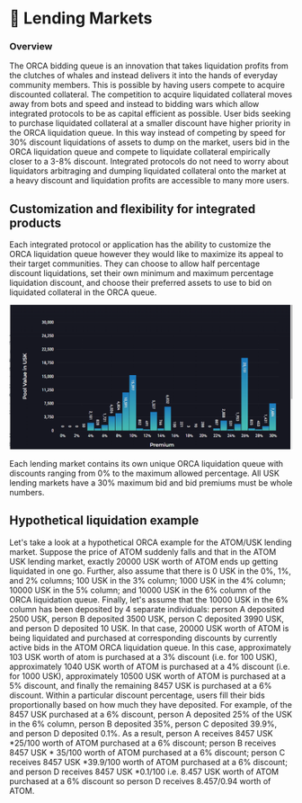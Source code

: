 # 🚛 Lending Markets

### Overview

The ORCA bidding queue is an innovation that takes liquidation profits from the clutches of whales and instead delivers it into the hands of everyday community members. This is possible by having users compete to acquire discounted collateral. The competition to acquire liquidated collateral moves away from bots and speed and instead to bidding wars which allow integrated protocols to be as capital efficient as possible. User bids seeking to purchase liquidated collateral at a smaller discount have higher priority in the ORCA liquidation queue. In this way instead of competing by speed for 30% discount liquidations of assets to dump on the market, users bid in the ORCA liquidation queue and compete to liquidate collateral empirically closer to a 3-8% discount. Integrated protocols do not need to worry about liquidators arbitraging and dumping liquidated collateral onto the market at a heavy discount and liquidation profits are accessible to many more users.&#x20;

## Customization and flexibility for integrated products

Each integrated protocol or application has the ability to customize the ORCA liquidation queue however they would like to maximize its appeal to their target communities. They can choose to allow half percentage discount liquidations, set their own minimum and maximum percentage liquidation discount, and choose their preferred assets to use to bid on liquidated collateral in the ORCA queue.&#x20;

&#x20;                           ![](<../../../../.gitbook/assets/image (44).png>)

Each lending market contains its own unique ORCA liquidation queue with discounts ranging from 0% to the maximum allowed percentage. All USK lending markets have a 30% maximum bid and bid premiums must be whole numbers.

## Hypothetical liquidation example

Let's take a look at a hypothetical ORCA example for the ATOM/USK lending market. Suppose the price of ATOM suddenly falls and that in the ATOM USK lending market, exactly 20000 USK worth of ATOM ends up getting liquidated in one go. Further, also assume that there is 0 USK in the 0%, 1%, and 2% columns; 100 USK in the 3% column; 1000 USK in the 4% column; 10000 USK in the 5% column; and 10000 USK in the 6% column of the ORCA liquidation queue. Finally, let's assume that the 10000 USK in the 6% column has been deposited by 4 separate individuals: person A deposited 2500 USK, person B deposited 3500 USK, person C deposited 3990 USK, and person D deposited 10 USK. In that case, 20000 USK worth of ATOM is being liquidated and purchased at corresponding discounts by currently active bids in the ATOM ORCA liquidation queue. In this case, approximately 103 USK worth of atom is purchased at a 3% discount (i.e. for 100 USK), approximately 1040 USK worth of ATOM is purchased at a 4% discount (i.e. for 1000 USK), approximately 10500 USK worth of ATOM is purchased at a 5% discount, and finally the remaining 8457 USK is purchased at a 6% discount. Within a particular discount percentage, users fill their bids proportionally based on how much they have deposited. For example, of the 8457 USK purchased at a 6% discount, person A deposited 25% of the USK in the 6% column, person B deposited 35%, person C deposited 39.9%, and person D deposited 0.1%. As a result, person A receives 8457 USK \*25/100 worth of ATOM purchased at a 6% discount; person B receives 8457 USK \* 35/100 worth of ATOM purchased at a 6% discount; person C receives 8457 USK \*39.9/100 worth of ATOM purchased at a 6% discount; and person D receives 8457 USK \*0.1/100 i.e. 8.457 USK worth of ATOM purchased at a 6% discount so person D receives 8.457/0.94 worth of ATOM.&#x20;
